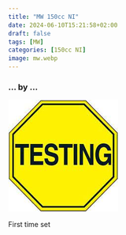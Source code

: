 ```yaml
---
title: "MW 150cc NI"
date: 2024-06-10T15:21:58+02:00
draft: false
tags: [MW]
categories: [150cc NI]
image: mw.webp
---
```

### ... by ...
![Nothing there](testing.jpg)

First time set